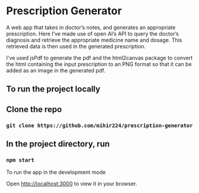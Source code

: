# Prescription Generator

A web app that takes in doctor’s notes, and generates an appropriate prescription. Here I’ve made use of open AI’s API to query the doctor’s diagnosis and retrieve the appropriate medicine name and dosage. This retrieved data is then used in the generated prescription.

I've used jsPdf to generate the pdf and the html2canvas package to convert the html containing the input prescription to an PNG format so that it can be added as an image in the generated pdf.


## To run the project locally

## Clone the repo

### `git clone https://github.com/mihir224/prescription-generator`

## In the project directory, run

### `npm start`

To run the app in the development mode

Open [http://localhost:3000](http://localhost:3000) to view it in your browser.
